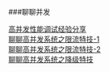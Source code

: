 ###聊聊并发

[高并发性能调试经验分享](https://zhuanlan.zhihu.com/p/21348220)  
[聊聊高并发系统之限流特技-1](https://mp.weixin.qq.com/s?__biz=MzIwODA4NjMwNA==&mid=2652897781&idx=1&sn=ae121ce4c3c37b7158bc9f067fa024c0)  
[聊聊高并发系统之限流特技-2](http://mp.weixin.qq.com/s?__biz=MzIwODA4NjMwNA==&mid=2652897782&idx=1&sn=cb46b23b2778f14ea3bcc419eb0392ce)  
[聊聊高并发系统之降级特技](https://mp.weixin.qq.com/s?__biz=MzIwODA4NjMwNA==&mid=2652897793&idx=1&sn=850a1e8e11c5e1f6d4387713e1f1ddf8)  

